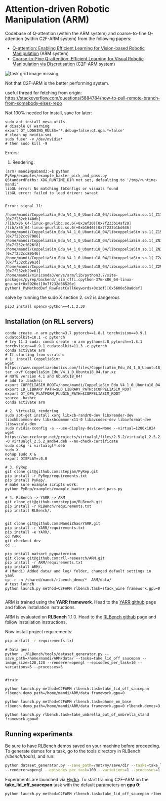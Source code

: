# Attention-driven Robotic Manipulation (ARM)

Codebase of Q-attention (within the ARM system) and coarse-to-fine Q-attention (within C2F-ARM system) from the following papers:

- [Q-attention: Enabling Efficient Learning for Vision-based Robotic Manipulation](https://arxiv.org/abs/2105.14829) (ARM system)
- [Coarse-to-Fine Q-attention: Efficient Learning for Visual Robotic Manipulation via Discretisation](https://arxiv.org/abs/2106.12534) (C2F-ARM system)

![task grid image missing](readme_files/arm_c2farm.png)

Not that C2F-ARM is the better performing system.

useful thread for fetching from origin:
https://stackoverflow.com/questions/5884784/how-to-pull-remote-branch-from-somebody-elses-repo 

Not 100% needed for install, save for later:

```
sudo apt install mesa-utils
# disable QT warning
export QT_LOGGING_RULES='*.debug=false;qt.qpa.*=false'
# clean up nvidia-smi
sudo fuser -v /dev/nvidia*
# then sudo kill -9 
```

Errors:
1. Rendering:
```
(arm) mandi@pabamd3:~$ python PyRep/examples/example_baxter_pick_and_pass.py 
QStandardPaths: XDG_RUNTIME_DIR not set, defaulting to '/tmp/runtime-mandi'
libGL error: No matching fbConfigs or visuals found
libGL error: failed to load driver: swrast


Error: signal 11:

/home/mandi/CoppeliaSim_Edu_V4_1_0_Ubuntu18_04/libcoppeliaSim.so.1(_Z11_segHandleri+0x2b)[0x7f232cb148db]
/lib/x86_64-linux-gnu/libc.so.6(+0x3ef20)[0x7f233b14af20]
/lib/x86_64-linux-gnu/libc.so.6(+0xb1646)[0x7f233b1bd646]
/home/mandi/CoppeliaSim_Edu_V4_1_0_Ubuntu18_04/libcoppeliaSim.so.1(_Z15initGl_ifNeededv+0x116)[0x7f232cc97986]
/home/mandi/CoppeliaSim_Edu_V4_1_0_Ubuntu18_04/libcoppeliaSim.so.1(_ZN11CMainWindowC2Ev+0x648)[0x7f232cf626f8]
/home/mandi/CoppeliaSim_Edu_V4_1_0_Ubuntu18_04/libcoppeliaSim.so.1(_ZN3App16createMainWindowEv+0x46)[0x7f232cc89546]
/home/mandi/CoppeliaSim_Edu_V4_1_0_Ubuntu18_04/libcoppeliaSim.so.1(_Z24simRunSimulator_internalPKciPFvvES2_S2_iS0_b+0x32d)[0x7f232cb29a1d]
/home/mandi/CoppeliaSim_Edu_V4_1_0_Ubuntu18_04/libcoppeliaSim.so.1(_Z29simExtLaunchUIThread_internalPKciS0_S0_+0x91)[0x7f232cb29e01]
/home/mandi/miniconda3/envs/arm/lib/python3.7/site-packages/pyrep/backend/_sim_cffi.cpython-37m-x86_64-linux-gnu.so(+0x5926e)[0x7f232d66526e]
python(_PyMethodDef_RawFastCallKeywords+0x1df)[0x5600e58a8def]

```
solve by running the sudo X section
2. cv2 is dangerous 
```
pip3 install opencv-python==4.1.2.30
```

## Installation (on RLL servers)
```
conda create -n arm python=3.7 pytorch==1.8.1 torchvision==0.9.1 cudatoolkit=10.1 -c pytorch
# try 11.3 cuda: conda create -n arm python=3.8 pytorch==1.8.1 torchvision==0.9.1 cudatoolkit=11.3 -c pytorch
conda activate arm 
# If starting from scratch: 
# 1. install CoppeliaSim: 
wget https://www.coppeliarobotics.com/files/CoppeliaSim_Edu_V4_1_0_Ubuntu18_04.tar.xz 
tar -xvf CoppeliaSim_Edu_V4_1_0_Ubuntu18_04.tar.xz 
# NOTE version 4.1 and Ubuntu18_04!
# add to .bashrc:
export COPPELIASIM_ROOT=/home/mandi/CoppeliaSim_Edu_V4_1_0_Ubuntu18_04
export LD_LIBRARY_PATH=$LD_LIBRARY_PATH:$COPPELIASIM_ROOT
export QT_QPA_PLATFORM_PLUGIN_PATH=$COPPELIASIM_ROOT
source .bashrc
conda activate arm

# 2. VirtualGL rendering 
sudo apt-get install xorg libxcb-randr0-dev libxrender-dev libxkbcommon-dev libxkbcommon-x11-0 libavcodec-dev libavformat-dev libswscale-dev
sudo nvidia-xconfig -a --use-display-device=None --virtual=1280x1024
wget https://sourceforge.net/projects/virtualgl/files/2.5.2/virtualgl_2.5.2_amd64.deb/download -O virtualgl_2.5.2_amd64.deb --no-check-certificate 
sudo dpkg -i virtualgl*.deb
sudo X
nohup sudo X &
export DISPLAY=:0.0

# 3. PyRep 
git clone git@github.com:stepjam/PyRep.git
pip install -r PyRep/requirements.txt
pip install PyRep/.
# make sure example scripts work:
python PyRep/examples/example_baxter_pick_and_pass.py

# 4. RLBench -> YARR -> ARM 
git clone git@github.com:stepjam/RLBench.git
pip install -r RLBench/requirements.txt
pip install RLBench/.


git clone git@github.com:MandiZhao/YARR.git
pip install -r YARR/requirements.txt
pip install -e YARR/.
cd YARR
git checkout dev
cd ..

pip install natsort pyquaternion 
git clone git@github.com:rll-research/ARM.git
pip install -r ARM/requirements.txt
pip install ARM/.
# (Mandi) Added data/ and log/ folder, changed default settings in yaml
cp -r -n /shared/mandi/rlbench_demo/*  ARM/data/
# test launch
python launch.py method=C2FARM rlbench.task=stack_wine framework.gpu=0


```


ARM is trained using the **YARR framework**. Head to the [YARR github](https://github.com/stepjam/YARR) page and follow 
installation instructions.

ARM is evaluated on **RLBench** 1.1.0. Head to the [RLBench github](https://github.com/stepjam/RLBench) page and follow 
installation instructions. 

Now install project requirements:
```bash
pip install -r requirements.txt
```

```
# Data gen:
python ../RLBench/tools/dataset_generator.py --save_path=/home/mandi/ARM/data/ --tasks=take_lid_off_saucepan --image_size=128,128 --renderer=opengl --episodes_per_task=10 --variations=5 --processes=5


#train

python launch.py method=C2FARM rlbench.task=take_lid_off_saucepan rlbench.demo_path=/home/mandi/ARM/data framework.gpu=0

python launch.py method=C2FARM rlbench.task=phone_on_base rlbench.demo_path=/home/mandi/ARM/data framework.gpu=0 rlbench.demos=3

python launch.py rlbench.task=take_umbrella_out_of_umbrella_stand framework.gpu=0

```

## Running experiments

Be sure to have RLBench demos saved on your machine before proceeding. To generate demos for a task, go to the 
tools directory in RLBench _(rlbench/tools)_, and run:
```bash
python dataset_generator.py --save_path=/mnt/my/save/dir --tasks=take_lid_off_saucepan --image_size=128,128 \
--renderer=opengl --episodes_per_task=100 --variations=1 --processes=1
```


Experiments are launched via [Hydra](https://hydra.cc/). To start training C2F-ARM on the 
**take_lid_off_saucepan** task with the default parameters on **gpu 0**:
```bash
python launch.py method=C2FARM rlbench.task=take_lid_off_saucepan rlbench.demo_path=/mnt/my/save/dir framework.gpu=0
```
